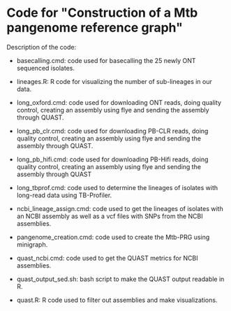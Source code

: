 # Code for "Construction of a Mtb pangenome reference graph"

Description of the code:

* basecalling.cmd: code used for basecalling the 25 newly ONT sequenced isolates.

* lineages.R: R code for visualizing the number of sub-lineages in our data.

* long_oxford.cmd: code used for downloading ONT reads, doing quality control, creating an assembly using flye and sending the assembly through QUAST.

* long_pb_clr.cmd: code used for downloading PB-CLR reads, doing quality control, creating an assembly using flye and sending the assembly through QUAST.

* long_pb_hifi.cmd: code used for downloading PB-Hifi reads, doing quality control, creating an assembly using flye and sending the assembly through QUAST

* long_tbprof.cmd: code used to determine the lineages of isolates with long-read data using TB-Profiler.

* ncbi_lineage_assign.cmd: code used to get the lineages of isolates with an NCBI assembly as well as a vcf files with SNPs from the NCBI assemblies.

* pangenome_creation.cmd: code used to create the Mtb-PRG using minigraph.

* quast_ncbi.cmd: code used to get the QUAST metrics for NCBI assemblies.

* quast_output_sed.sh: bash script to make the QUAST output readable in R.

* quast.R: R code used to filter out assemblies and make visualizations.
